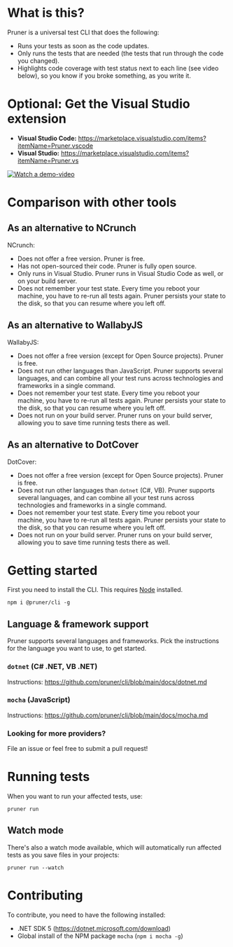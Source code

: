 # What is this?
Pruner is a universal test CLI that does the following:

- Runs your tests as soon as the code updates.
- Only runs the tests that are needed (the tests that run through the code you changed).
- Highlights code coverage with test status next to each line (see video below), so you know if you broke something, as you write it.

# Optional: Get the Visual Studio extension
- **Visual Studio Code:** https://marketplace.visualstudio.com/items?itemName=Pruner.vscode
- **Visual Studio:** https://marketplace.visualstudio.com/items?itemName=Pruner.vs

[![Watch a demo-video](/assets/Pruner.gif)](https://github.com/pruner/cli/blob/main/assets/Pruner.webm?raw=true)

# Comparison with other tools
## As an alternative to NCrunch
NCrunch:
- Does not offer a free version. Pruner is free.
- Has not open-sourced their code. Pruner is fully open source.
- Only runs in Visual Studio. Pruner runs in Visual Studio Code as well, or on your build server.
- Does not remember your test state. Every time you reboot your machine, you have to re-run all tests again. Pruner persists your state to the disk, so that you can resume where you left off.

## As an alternative to WallabyJS
WallabyJS:
- Does not offer a free version (except for Open Source projects). Pruner is free.
- Does not run other languages than JavaScript. Pruner supports several languages, and can combine all your test runs across technologies and frameworks in a single command.
- Does not remember your test state. Every time you reboot your machine, you have to re-run all tests again. Pruner persists your state to the disk, so that you can resume where you left off.
- Does not run on your build server. Pruner runs on your build server, allowing you to save time running tests there as well.

## As an alternative to DotCover
DotCover:
- Does not offer a free version (except for Open Source projects). Pruner is free.
- Does not run other languages than `dotnet` (C#, VB). Pruner supports several languages, and can combine all your test runs across technologies and frameworks in a single command.
- Does not remember your test state. Every time you reboot your machine, you have to re-run all tests again. Pruner persists your state to the disk, so that you can resume where you left off.
- Does not run on your build server. Pruner runs on your build server, allowing you to save time running tests there as well.

# Getting started
First you need to install the CLI. This requires [Node](https://nodejs.org/en/download/) installed.

`npm i @pruner/cli -g`

## Language & framework support
Pruner supports several languages and frameworks. Pick the instructions for the language you want to use, to get started.
### `dotnet` (C# .NET, VB .NET)
Instructions: https://github.com/pruner/cli/blob/main/docs/dotnet.md

### `mocha` (JavaScript)
Instructions: https://github.com/pruner/cli/blob/main/docs/mocha.md

### Looking for more providers?
File an issue or feel free to submit a pull request!

# Running tests
When you want to run your affected tests, use:

`pruner run`

## Watch mode
There's also a watch mode available, which will automatically run affected tests as you save files in your projects:

`pruner run --watch`

# Contributing
To contribute, you need to have the following installed:
- .NET SDK 5 (https://dotnet.microsoft.com/download)
- Global install of the NPM package `mocha` (`npm i mocha -g`)